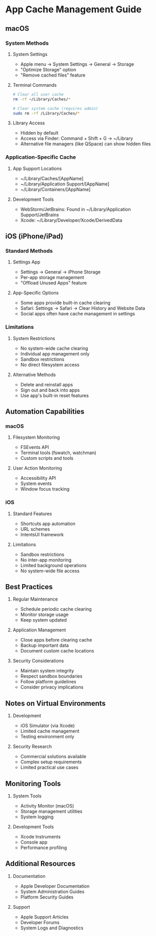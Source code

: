 # App Cache Management Guide

## macOS

### System Methods
1. System Settings
   - Apple menu → System Settings → General → Storage
   - "Optimize Storage" option
   - "Remove cached files" feature

2. Terminal Commands
   ```bash
   # Clear all user cache
   rm -rf ~/Library/Caches/*
   
   # Clear system cache (requires admin)
   sudo rm -rf /Library/Caches/*
   ```

3. Library Access
   - Hidden by default
   - Access via Finder: Command + Shift + G → ~/Library
   - Alternative file managers (like QSpace) can show hidden files

### Application-Specific Cache
1. App Support Locations
   - ~/Library/Caches/[AppName]
   - ~/Library/Application Support/[AppName]
   - ~/Library/Containers/[AppName]

2. Development Tools
   - WebStorm/JetBrains: Found in ~/Library/Application Support/JetBrains
   - Xcode: ~/Library/Developer/Xcode/DerivedData

## iOS (iPhone/iPad)

### Standard Methods
1. Settings App
   - Settings → General → iPhone Storage
   - Per-app storage management
   - "Offload Unused Apps" feature

2. App-Specific Options
   - Some apps provide built-in cache clearing
   - Safari: Settings → Safari → Clear History and Website Data
   - Social apps often have cache management in settings

### Limitations
1. System Restrictions
   - No system-wide cache clearing
   - Individual app management only
   - Sandbox restrictions
   - No direct filesystem access

2. Alternative Methods
   - Delete and reinstall apps
   - Sign out and back into apps
   - Use app's built-in reset features

## Automation Capabilities

### macOS
1. Filesystem Monitoring
   - FSEvents API
   - Terminal tools (fswatch, watchman)
   - Custom scripts and tools

2. User Action Monitoring
   - Accessibility API
   - System events
   - Window focus tracking

### iOS
1. Standard Features
   - Shortcuts app automation
   - URL schemes
   - IntentsUI framework

2. Limitations
   - Sandbox restrictions
   - No inter-app monitoring
   - Limited background operations
   - No system-wide file access

## Best Practices

1. Regular Maintenance
   - Schedule periodic cache clearing
   - Monitor storage usage
   - Keep system updated

2. Application Management
   - Close apps before clearing cache
   - Backup important data
   - Document custom cache locations

3. Security Considerations
   - Maintain system integrity
   - Respect sandbox boundaries
   - Follow platform guidelines
   - Consider privacy implications

## Notes on Virtual Environments

1. Development
   - iOS Simulator (via Xcode)
   - Limited cache management
   - Testing environment only

2. Security Research
   - Commercial solutions available
   - Complex setup requirements
   - Limited practical use cases

## Monitoring Tools

1. System Tools
   - Activity Monitor (macOS)
   - Storage management utilities
   - System logging

2. Development Tools
   - Xcode Instruments
   - Console app
   - Performance profiling

## Additional Resources

1. Documentation
   - Apple Developer Documentation
   - System Administration Guides
   - Platform Security Guides

2. Support
   - Apple Support Articles
   - Developer Forums
   - System Logs and Diagnostics